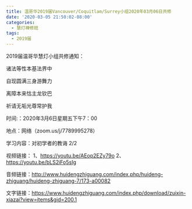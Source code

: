 ```yaml
---
title: 温哥华2019届Vancouver/Coquitlam/Surrey小组2020年03月06日共修
date: '2020-03-05 21:50:02-08:00'
categories:
  - 慧灯禅修班
tags:
  - 2019届
---
```

2019届温哥华慧灯小组共修通知：

诸法等性本基法界中

自现圆满三身游舞力

离障本来怙主龙钦巴

祈请无垢光尊常护我

时间:：2020年3月6日星期五下午7：00

地点：网络（zoom.us/j/7789995278）

学习内容：对初学者的教诲 2/2

视频链接：
1、https://youtu.be/AEop2EZy79o
2、https://youtu.be/bLS2iFo5sIg

音频链接：http://www.huidengzhiguang.com/index.php/huideng-zhiguang/huideng-zhiguang-7/173-a00082

文字链接：https://www.huidengzhiguang.com/index.php/download/zuixin-xiazai?view=items&gid=200.1

